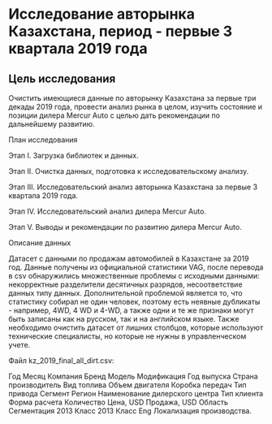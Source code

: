 <h1>Исследование авторынка Казахстана, период - первые 3 квартала 2019 года</h1>

<h2>Цель исследования</h2>

<p>Очистить имеющиеся данные по авторынку Казахстана за первые три декады 2019 года, провести анализ рынка в целом, изучить состояние и позиции дилера Mercur Auto с целью дать рекомендации по дальнейшему развитию.</p>

План исследования

Этап I. Загрузка библиотек и данных.

Этап II. Очистка данных, подготовка к исследовательскому анализу.

Этап III. Исследовательский анализ авторынка Казахстана за первые 3 квартала 2019 года.

Этап IV. Исследовательский анализ дилера Mercur Auto.

Этап V. Выводы и рекомендации по развитию дилера Mercur Auto.

Описание данных

Датасет с данными по продажам автомобилей в Казахстане за 2019 год. Данные получены из официальной статистики VAG, после перевода в csv обнаружились множественные проблемы с исходными данными: некорректные разделители десятичных разрядов, несоответствие данных типу данных. Дополнительной проблемой является то, что статистику собирал не один человек, поэтому есть неявные дубликаты - например, 4WD, 4 WD и 4-WD, а также одни и те же признаки могут быть записаны как на русском, так и на английском языке. Также необходимо очистить датасет от лишних столбцов, которые используют технические специалисты, но которые не нужны в управленческом учете.

Файл kz_2019_final_all_dirt.csv:

Год
Месяц
Компания
Бренд
Модель
Модификация
Год выпуска
Страна производитель
Вид топлива
Объем двигателя
Коробка передач
Тип привода
Сегмент
Регион
Наименование дилерского центра
Тип клиента
Форма расчета
Количество
Цена, USD
Продажа, USD
Область
Сегментация 2013
Класс 2013
Класс Eng
Локализация производства.
